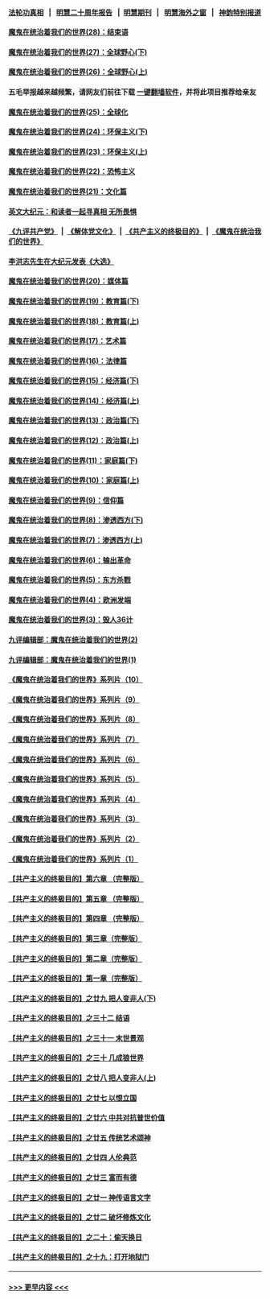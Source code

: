 #### [法轮功真相](https://github.com/gfw-breaker/truth/blob/master/README.md?t=0) &nbsp;&nbsp;|&nbsp;&nbsp; [明慧二十周年报告](https://github.com/gfw-breaker/mh-reports/blob/master/README.md?t=0) &nbsp;&nbsp;|&nbsp;&nbsp;[明慧期刊](https://github.com/gfw-breaker/mh-qikan) &nbsp;&nbsp;|&nbsp;&nbsp; [明慧海外之窗](https://github.com/gfw-breaker/mh-news/blob/master/README.md?t=0) &nbsp;&nbsp;|&nbsp;&nbsp; [神韵特别报道](https://github.com/gfw-breaker/mh-news/blob/master/shenyun.md?t=0)
#### [魔鬼在统治着我们的世界(28)：结束语](../pages/nsc422/n10936246.md?t=06191401) 
#### [魔鬼在统治着我们的世界(27)：全球野心(下)](../pages/nsc422/n10928319.md?t=06191401) 
#### [魔鬼在统治着我们的世界(26)：全球野心(上)](../pages/nsc422/n10900318.md?t=06191401) 
#### 五毛举报越来越频繁，请网友们前往下载 [一键翻墙软件](https://github.com/gfw-breaker/ssr-accounts)，并将此项目推荐给亲友
#### [魔鬼在统治着我们的世界(25)：全球化](../pages/nsc422/n10788205.md?t=06191401) 
#### [魔鬼在统治着我们的世界(24)：环保主义(下)](../pages/nsc422/n10695307.md?t=06191401) 
#### [魔鬼在统治着我们的世界(23)：环保主义(上)](../pages/nsc422/n10688613.md?t=06191401) 
#### [魔鬼在统治着我们的世界(22)：恐怖主义](../pages/nsc422/n10614727.md?t=06191401) 
#### [魔鬼在统治着我们的世界(21)：文化篇](../pages/nsc422/n10597706.md?t=06191401) 
#### [英文大纪元：和读者一起寻真相 无所畏惧](../pages/nsc422/n12542027.md?t=06191401) 
#### [《九评共产党》](https://github.com/begood0513/9ping.md/blob/master/README.md) &nbsp;|&nbsp; [《解体党文化》](../../../../jtdwh.md/blob/master/README.md)  &nbsp;|&nbsp; [《共产主义的终极目的》](../../../../gczydzjmd.md/blob/master/README.md) &nbsp;|&nbsp; [《魔鬼在统治我们的世界》](../../../../mgztzwmdsj.md/blob/master/README.md) 
#### [李洪志先生在大纪元发表《大选》](../pages/nsc422/n12534746.md?t=06191401) 
#### [魔鬼在统治着我们的世界(20)：媒体篇](../pages/nsc422/n10586579.md?t=06191401) 
#### [魔鬼在统治着我们的世界(19)：教育篇(下)](../pages/nsc422/n10564808.md?t=06191401) 
#### [魔鬼在统治着我们的世界(18)：教育篇(上)](../pages/nsc422/n10526970.md?t=06191401) 
#### [魔鬼在统治着我们的世界(17)：艺术篇](../pages/nsc422/n10499093.md?t=06191401) 
#### [魔鬼在统治着我们的世界(16)：法律篇](../pages/nsc422/n10485969.md?t=06191401) 
#### [魔鬼在统治着我们的世界(15)：经济篇(下)](../pages/nsc422/n10469975.md?t=06191401) 
#### [魔鬼在统治着我们的世界(14)：经济篇(上)](../pages/nsc422/n10457370.md?t=06191401) 
#### [魔鬼在统治着我们的世界(13)：政治篇(下)](../pages/nsc422/n10448270.md?t=06191401) 
#### [魔鬼在统治着我们的世界(12)：政治篇(上)](../pages/nsc422/n10444576.md?t=06191401) 
#### [魔鬼在统治着我们的世界(11)：家庭篇(下)](../pages/nsc422/n10440961.md?t=06191401) 
#### [魔鬼在统治着我们的世界(10)：家庭篇(上)](../pages/nsc422/n10435448.md?t=06191401) 
#### [魔鬼在统治着我们的世界(9)：信仰篇](../pages/nsc422/n10432159.md?t=06191401) 
#### [魔鬼在统治着我们的世界(8)：渗透西方(下)](../pages/nsc422/n10429603.md?t=06191401) 
#### [魔鬼在统治着我们的世界(7)：渗透西方(上)](../pages/nsc422/n10426013.md?t=06191401) 
#### [魔鬼在统治着我们的世界(6)：输出革命](../pages/nsc422/n10421536.md?t=06191401) 
#### [魔鬼在统治着我们的世界(5)：东方杀戮](../pages/nsc422/n10417707.md?t=06191401) 
#### [魔鬼在统治着我们的世界(4)：欧洲发端](../pages/nsc422/n10414890.md?t=06191401) 
#### [魔鬼在统治着我们的世界(3)：毁人36计](../pages/nsc422/n10411583.md?t=06191401) 
#### [九评编辑部：魔鬼在统治着我们的世界(2)](../pages/nsc422/n10410036.md?t=06191401) 
#### [九评编辑部：魔鬼在统治着我们的世界(1)](../pages/nsc422/n10406825.md?t=06191401) 
#### [《魔鬼在统治着我们的世界》系列片（10）](../pages/nsc422/n12292670.md?t=06191401) 
#### [《魔鬼在统治着我们的世界》系列片（9）](../pages/nsc422/n12290859.md?t=06191401) 
#### [《魔鬼在统治着我们的世界》系列片（8）](../pages/nsc422/n12287445.md?t=06191401) 
#### [《魔鬼在统治着我们的世界》系列片（7）](../pages/nsc422/n12283425.md?t=06191401) 
#### [《魔鬼在统治着我们的世界》系列片（6）](../pages/nsc422/n12282314.md?t=06191401) 
#### [《魔鬼在统治着我们的世界》系列片（5）](../pages/nsc422/n12281419.md?t=06191401) 
#### [《魔鬼在统治着我们的世界》系列片（4）](../pages/nsc422/n12274024.md?t=06191401) 
#### [《魔鬼在统治着我们的世界》系列片（3）](../pages/nsc422/n12271322.md?t=06191401) 
#### [《魔鬼在统治着我们的世界》系列片（2）](../pages/nsc422/n12269049.md?t=06191401) 
#### [《魔鬼在统治着我们的世界》系列片（1）](../pages/nsc422/n12267575.md?t=06191401) 
#### [【共产主义的终极目的】第六章 （完整版）](../pages/nsc422/n11428913.md?t=06191401) 
#### [【共产主义的终极目的】第五章 （完整版）](../pages/nsc422/n11428912.md?t=06191401) 
#### [【共产主义的终极目的】第四章 （完整版）](../pages/nsc422/n11428907.md?t=06191401) 
#### [【共产主义的终极目的】第三章（完整版）](../pages/nsc422/n11428848.md?t=06191401) 
#### [【共产主义的终极目的】第二章（完整版）](../pages/nsc422/n11428831.md?t=06191401) 
#### [【共产主义的终极目的】第一章（完整版）](../pages/nsc422/n11417651.md?t=06191401) 
#### [【共产主义的终极目的】之廿九 把人变非人(下)](../pages/nsc422/n11344140.md?t=06191401) 
#### [【共产主义的终极目的】之三十二 结语](../pages/nsc422/n11360535.md?t=06191401) 
#### [【共产主义的终极目的】之三十一 末世景观](../pages/nsc422/n11351129.md?t=06191401) 
#### [【共产主义的终极目的】之三十 几成狼世界](../pages/nsc422/n11348280.md?t=06191401) 
#### [【共产主义的终极目的】之廿八 把人变非人(上)](../pages/nsc422/n11340492.md?t=06191401) 
#### [【共产主义的终极目的】之廿七 以恨立国](../pages/nsc422/n11336944.md?t=06191401) 
#### [【共产主义的终极目的】之廿六 中共对抗普世价值](../pages/nsc422/n11324785.md?t=06191401) 
#### [【共产主义的终极目的】之廿五 传统艺术颂神](../pages/nsc422/n11296396.md?t=06191401) 
#### [【共产主义的终极目的】之廿四 人伦典范](../pages/nsc422/n11296397.md?t=06191401) 
#### [【共产主义的终极目的】之廿三 富而有德](../pages/nsc422/n11283598.md?t=06191401) 
#### [【共产主义的终极目的】之廿一 神传语言文字](../pages/nsc422/n11263265.md?t=06191401) 
#### [【共产主义的终极目的】之廿二 破坏修炼文化](../pages/nsc422/n11245728.md?t=06191401) 
#### [【共产主义的终极目的】之二十：偷天换日](../pages/nsc422/n11238846.md?t=06191401) 
#### [【共产主义的终极目的】之十九：打开地狱门](../pages/nsc422/n11206376.md?t=06191401) 

----
#### [ >>> 更早内容 <<< ](../indexes/nsc422-earlier.md)
